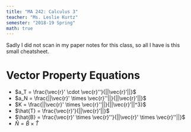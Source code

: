 ```yaml
---
title: "MA 242: Calculus 3"
teacher: "Ms. Leslie Kurtz"
semester: "2018-19 Spring"
math: true
---
```


Sadly I did not scan in my paper notes for this class, so all I have is this
small cheatsheet.

# Vector Property Equations

* $a_T = \frac{\vec{r}' \cdot \vec{r}''}{||\vec{r}'||}$
* $a_N = \frac{||\vec{r}' \times \vec{r}''||}{||\vec{r}'||}$
* $K = \frac{||\vec{r}' \times \vec{r}''||}{||\vec{r}'||^3}$
* $\hat{T} = \frac{\vec{r}'}{||\vec{r}'||}$
* $\hat{B} = \frac{\vec{r}' \times \vec{r}''}{||\vec{r}' \times \vec{r}''||}$
* $\hat{N} = \hat{B} \times \hat{T}$
